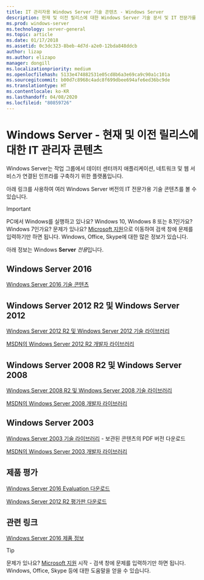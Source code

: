 ```yaml
---
title: IT 관리자용 Windows Server 기술 콘텐츠 - Windows Server
description: 현재 및 이전 릴리스에 대한 Windows Server 기술 문서 및 IT 전문가를 위한 제품 평가를 가져옵니다.
ms.prod: windows-server
ms.technology: server-general
ms.topic: article
ms.date: 01/17/2018
ms.assetid: 0c3dc323-8beb-4d7d-a2e0-12bda848ddcb
author: lizap
ms.author: elizapo
manager: dongill
ms.localizationpriority: medium
ms.openlocfilehash: 5133e474882531e05cd8b6a3e69ca9c90a1c101a
ms.sourcegitcommit: b00d7c8968c4adc8f699dbee694afe6ed36bc9de
ms.translationtype: HT
ms.contentlocale: ko-KR
ms.lasthandoff: 04/08/2020
ms.locfileid: "80859726"
---
```

# <a name="windows-server---it-administrator-content-for-current-and-previous-releases"></a>Windows Server - 현재 및 이전 릴리스에 대한 IT 관리자 콘텐츠

Windows Server는 작업 그룹에서 데이터 센터까지 애플리케이션, 네트워크 및 웹 서비스가 연결된 인프라를 구축하기 위한 플랫폼입니다.

아래 링크를 사용하여 여러 Windows Server 버전의 IT 전문가용 기술 콘텐츠를 볼 수 있습니다.

> [!IMPORTANT]
> PC에서 Windows를 실행하고 있나요? Windows 10, Windows 8 또는 8.1인가요? Windows 7인가요? 문제가 있나요? [Microsoft 지원](https://support.microsoft.com)으로 이동하여 검색 창에 문제를 입력하기만 하면 됩니다. Windows, Office, Skype에 대한 많은 정보가 있습니다. 
> 
> 아래 정보는 Windows **Server** *전용*입니다.

## <a name="windows-server-2016"></a>Windows Server 2016

[Windows Server 2016 기술 콘텐츠](windows-server-2016.md)

## <a name="windows-server-2012-r2-and-windows-server-2012"></a>Windows Server 2012 R2 및 Windows Server 2012

[Windows Server 2012 R2 및 Windows Server 2012 기술 라이브러리](/previous-versions/windows/it-pro/windows-server-2012-R2-and-2012/) 

[MSDN의 Windows Server 2012 R2 개발자 라이브러리](https://msdn.microsoft.com/library/dn609939(v=vs.85).aspx) 

## <a name="windows-server-2008-r2-and-windows-server-2008"></a>Windows Server 2008 R2 및 Windows Server 2008

[Windows Server 2008 R2 및 Windows Server 2008 기술 라이브러리](/previous-versions/windows/it-pro/windows-server-2008-R2-and-2008)
 
[MSDN의 Windows Server 2008 개발자 라이브러리](https://msdn.microsoft.com/library/hh738539.aspx) 

## <a name="windows-server-2003"></a>Windows Server 2003

[Windows Server 2003 기술 라이브러리](https://www.microsoft.com/download/details.aspx?id=53314) - 보관된 콘텐츠의 PDF 버전 다운로드

[MSDN의 Windows Server 2003 개발자 라이브러리](https://msdn.microsoft.com/library/dn792549.aspx)

## <a name="product-evaluations"></a>제품 평가

[Windows Server 2016 Evaluation 다운로드](https://www.microsoft.com/evalcenter/evaluate-windows-server-2016?i=1) 

[Windows Server 2012 R2 평가판 다운로드](https://www.microsoft.com/evalcenter/evaluate-windows-server-2012-r2) 

## <a name="related-links"></a>관련 링크
[Windows Server 2016 제품 정보](https://www.microsoft.com/cloud-platform/windows-server) 

> [!TIP]
> 문제가 있나요? [Microsoft 지원](https://support.microsoft.com) 시작 - 검색 창에 문제를 입력하기만 하면 됩니다. Windows, Office, Skype 등에 대한 도움말을 얻을 수 있습니다. 

